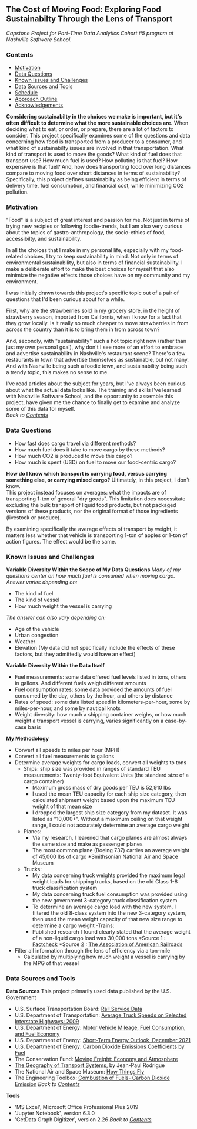 ## **The Cost of Moving Food: Exploring Food Sustainabilty Through the Lens of Transport**
*Capstone Project for Part-Time Data Analytics Cohort #5 program at Nashville Software School.*

### **Contents**
- [Motivation](#Motivation)
- [Data Questions](#Data-Questions)
- [Known Issues and Challenges](#Known-Issues-and-Challenges)
- [Data Sources and Tools](#Data-Sources-and-Tools)
- [Schedule](#Schedule)
- [Approach Outline](#Approach-Outline)
- [Acknowledgements](#Acknowledgements)


**Considering sustainabilty in the choices we make is important, but it's often difficult to determine what the more sustainable choices are.** When deciding what to eat, or order, or prepare, there are a lot of factors to consider.  This project specifically examines some of the questions and data concerning how food is transported from a producer to a consumer, and what kind of sustainabilty issues are involved in that transportation.  What kind of transport is used to move the goods?  What kind of fuel does that transport use?  How much fuel is used?  How polluting is that fuel?  How expensive is that fuel?  And, how does transporting food over long distances compare to moving food over short distances in terms of sustainability?  Specifically, this project defines sustainabilty as being efficient in terms of delivery time, fuel consumption, and financial cost, while minimizing CO2 pollution.

### **Motivation**
"Food" is a subject of great interest and passion for me.  Not just in terms of trying new recipies or following foodie-trends, but I am also very curious about the topics of gastro-anthropology, the socio-ethics of food, accessibilty, and sustainability.  

In all the choices that I make in my personal life, especially with my food-related choices, I try to keep sustainability in mind.  Not only in terms of environmental sustainability, but also in terms of financial sustainability. I make a deliberate effort to make the best choices for myself that also minimize the negative effects those choices have on my community and my environment.

I was initially drawn towards this project's specific topic out of a pair of questions that I'd been curious about for a while.  

First, why are the strawberries sold in my grocery store, in the height of strawberry season, imported from California, when I know for a fact that they grow locally.  Is it really so much cheaper to move strawberries in from across the country than it is to bring them in from across town?

And, secondly, with "sustainability" such a hot topic right now (rather than just my own personal goal), why don't I see more of an effort to embrace and advertise sustainability in Nashville's restaurant scene?  There's a few restaurants in town that advertise themselves as sustainable, but not many.  And with Nashville being such a foodie town, and sustainability being such a trendy topic, this makes no sense to me.  

I've read articles about the subject for years, but I've always been curious about what the actual data looks like.  The training and skills I've learned with Nashville Software School, and the opportunity to assemble this project, have given me the chance to finally get to examine and analyze some of this data for myself.  
*Back to [Contents](#Contents)* 


### **Data Questions**
- How fast does cargo travel via different methods?
- How much fuel does it take to move cargo by these methods?
- How much CO2 is produced to move this cargo?
- How much is spent (USD) on fuel to move our food-centric cargo?


**How do I know which transport is carrying food, versus carrying something else, or carrying mixed cargo?**
Ultimately, in this project, I don't know.  
This project instead focuses on averages: what the impacts are of transporting 1-ton of general "dry goods".  This limitation does necessitate excluding the bulk transport of liquid food products, but not packaged versions of these products, nor the original format of those ingredients (livestock or produce).

By examining specifically the average effects of transport by weight, it matters less whether that vehicle is transporting 1-ton of apples or 1-ton of action figures.  The effect would be the same.


### **Known Issues and Challenges**
**Variable Diversity Within the Scope of My Data Questions**
*Many of my questions center on how much fuel is consumed when moving cargo.  Answer varies depending on:*
- The kind of fuel
- The kind of vessel
- How much weight the vessel is carrying

*The answer can also vary depending on:*
- Age of the vehicle
- Urban congestion
- Weather
- Elevation
(My data did not specifically include the effects of these factors, but they admittedly would have an effect)


**Variable Diversity Within the Data Itself**
- Fuel measurements: some data offered fuel levels listed in tons, others in gallons.  And different fuels weigh different amounts
- Fuel consumption rates: some data provided the amounts of fuel consumed by the day, others by the hour, and others by distance
- Rates of speed: some data listed speed in kilometers-per-hour, some by miles-per-hour, and some by nautical knots
- Weight diversity: how much a shipping container weighs, or how much weight a transport vessel is carrying, varies significantly on a case-by-case basis


**My Methodology**
- Convert all speeds to miles per hour (MPH)
- Convert all fuel measurements to gallons
- Determine average weights for cargo loads, convert all weights to tons
	- Ships: ship size was provided in ranges of standard TEU measurements: Twenty-foot Equivalent Units (the standard size of a cargo container)
		- Maximum gross mass of dry goods per TEU is 52,910 lbs
		- I used the mean TEU capacity for each ship size category, then calculated shipment weight based upon the maximum TEU weight of that mean size
		- I dropped the largest ship size category from my dataset.  It was listed as "10,000+".  Without a maximum ceiling on that weight range, I could not accurately determine an average cargo weight
	- Planes: 
		- Via my research, I learened that cargo planes are almost always the same size and make as passenger planes
		- The most common plane (Boeing 737) carries an average weight of 45,000 lbs of cargo 
		*Smithsonian National Air and Space Museum
	- Trucks: 
		- My data concerning truck weights provided the maximum legal weight loads for shipping trucks, based on the old Class 1-8 truck classification system
		- My data concerning truck fuel consumption was provided using the new government 3-category truck classification system
		- To determine an average cargo load with the new system, I filtered the old 8-class system into the new 3-category system, then used the mean weight capacity of that new size range to determine a cargo weight
	-Trains:
		- Published research I found clearly stated that the average weight of a non-liquid cargo load was 30,000 tons
		*Source 1 : [Factcheck](https://www.factcheck.org/2008/07/fuel-efficient-freight-trains/)
		*Source 2 : [The Association of American Railroads](https://www.aar.org/data-center/)
- Filter all information through the lens of efficiency via a ton-mile
	- Calculated by multiplying how much weight a vessel is carrying by the MPG of that vessel


### **Data Sources and Tools**
**Data Sources**
This project primarily used data published by the U.S. Government
- U.S. Surface Transportation Board: [Rail Service Data](https://www.stb.gov/reports-data/rail-service-data/)
- U.S. Department of Transportation: [Average Truck Speeds on Selected Interstate Highways: 2009](https://ops.fhwa.dot.gov/freight/freight_analysis/nat_freight_stats/docs/10factsfigures/table3_8.htm)
- U.S. Department of Energy: [Motor Vehicle Mileage, Fuel Consumption, and Fuel Economy](https://www.eia.gov/totalenergy/data/browser/?tbl=T01.08)
- U.S. Department of Energy: [Short-Term Energy Outlook, December 2021](https://www.eia.gov/outlooks/steo/tables/pdf/2tab.pdf)
- U.S. Department of Energy: [Carbon Dioxide Emissions Coefficients by Fuel](https://www.eia.gov/environment/emissions/co2_vol_mass.php)
- The Conservation Fund: [Moving Freight: Economy and Atmosphere](https://www.conservationfund.org/images/programs/files/CSX_Final-Curriculum.pdf)
- [The Geography of Transport Systems](https://transportgeography.org/contents/chapter4/transportation-and-energy/fuel-consumption-containerships/), by Jean-Paul Rodrigue 
- The National Air and Space Museum: [How Things Fly](https://airandspace.si.edu/exhibitions/how-things-fly)
- The Engineering Toolbox: [Combustion of Fuels- Carbon Dioxide Emission](https://www.eia.gov/environment/emissions/co2_vol_mass.php)
*Back to [Contents](#Contents)*

**Tools**
- 'MS Excel', Microsoft Office Professional Plus 2019
- 'Jupyter Notebook', version 6.3.0
- 'GetData Graph Digitizer', version 2.26
*Back to [Contents](#Contents)*
